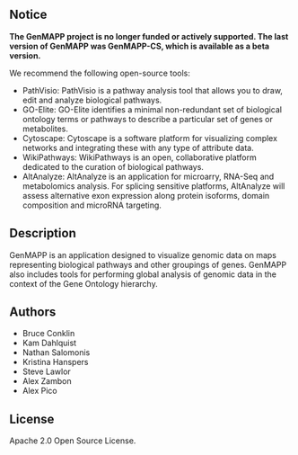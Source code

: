 Notice
------
**The GenMAPP project is no longer funded or actively supported. The last version of GenMAPP was GenMAPP-CS, which is available as a beta version.**

We recommend the following open-source tools:

 * PathVisio: PathVisio is a pathway analysis tool that allows you to draw, edit and analyze biological pathways.
 * GO-Elite: GO-Elite identifies a minimal non-redundant set of biological ontology terms or pathways to describe a particular set of genes or metabolites.
 * Cytoscape: Cytoscape is a software platform for visualizing complex networks and integrating these with any type of attribute data.
 * WikiPathways: WikiPathways is an open, collaborative platform dedicated to the curation of biological pathways.
 * AltAnalyze: AltAnalyze is an application for microarry, RNA-Seq and metabolomics analysis. For splicing sensitive platforms, AltAnalyze will assess alternative exon expression along protein isoforms, domain composition and microRNA targeting.

Description
-----------

GenMAPP is an application designed to visualize genomic data on maps representing biological pathways and other groupings of genes. GenMAPP also includes tools for performing global analysis of genomic data in the context of the Gene Ontology hierarchy.


Authors
-------
 * Bruce Conklin
 * Kam Dahlquist
 * Nathan Salomonis
 * Kristina Hanspers
 * Steve Lawlor
 * Alex Zambon
 * Alex Pico


License
-------

Apache 2.0 Open Source License. 

